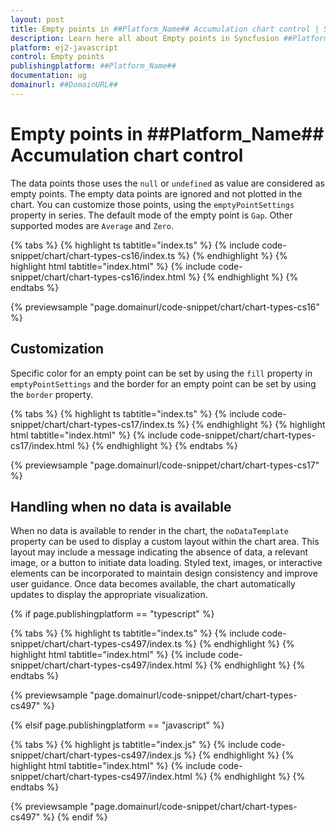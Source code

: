 ```yaml
---
layout: post
title: Empty points in ##Platform_Name## Accumulation chart control | Syncfusion
description: Learn here all about Empty points in Syncfusion ##Platform_Name## Accumulation chart control of Syncfusion Essential JS 2 and more.
platform: ej2-javascript
control: Empty points 
publishingplatform: ##Platform_Name##
documentation: ug
domainurl: ##DomainURL##
---
```


# Empty points in ##Platform_Name## Accumulation chart control

The data points those uses the `null` or `undefined` as value are considered as empty points. The empty data points are ignored and not plotted in the chart. You can customize those points, using the `emptyPointSettings` property in series. The default mode of the empty point is `Gap`. Other supported modes are `Average` and `Zero`.

{% tabs %}
{% highlight ts tabtitle="index.ts" %}
{% include code-snippet/chart/chart-types-cs16/index.ts %}
{% endhighlight %}
{% highlight html tabtitle="index.html" %}
{% include code-snippet/chart/chart-types-cs16/index.html %}
{% endhighlight %}
{% endtabs %}
          
{% previewsample "page.domainurl/code-snippet/chart/chart-types-cs16" %}

## Customization

Specific color for an empty point can be set by using the `fill` property in `emptyPointSettings` and the border for an empty point can be set by using the `border` property.

{% tabs %}
{% highlight ts tabtitle="index.ts" %}
{% include code-snippet/chart/chart-types-cs17/index.ts %}
{% endhighlight %}
{% highlight html tabtitle="index.html" %}
{% include code-snippet/chart/chart-types-cs17/index.html %}
{% endhighlight %}
{% endtabs %}
          
{% previewsample "page.domainurl/code-snippet/chart/chart-types-cs17" %}

## Handling when no data is available

When no data is available to render in the chart, the `noDataTemplate` property can be used to display a custom layout within the chart area. This layout may include a message indicating the absence of data, a relevant image, or a button to initiate data loading. Styled text, images, or interactive elements can be incorporated to maintain design consistency and improve user guidance. Once data becomes available, the chart automatically updates to display the appropriate visualization.

{% if page.publishingplatform == "typescript" %}

{% tabs %}
{% highlight ts tabtitle="index.ts" %}
{% include code-snippet/chart/chart-types-cs497/index.ts %}
{% endhighlight %}
{% highlight html tabtitle="index.html" %}
{% include code-snippet/chart/chart-types-cs497/index.html %}
{% endhighlight %}
{% endtabs %}
        
{% previewsample "page.domainurl/code-snippet/chart/chart-types-cs497" %}

{% elsif page.publishingplatform == "javascript" %}

{% tabs %}
{% highlight js tabtitle="index.js" %}
{% include code-snippet/chart/chart-types-cs497/index.js %}
{% endhighlight %}
{% highlight html tabtitle="index.html" %}
{% include code-snippet/chart/chart-types-cs497/index.html %}
{% endhighlight %}
{% endtabs %}

{% previewsample "page.domainurl/code-snippet/chart/chart-types-cs497" %}
{% endif %}